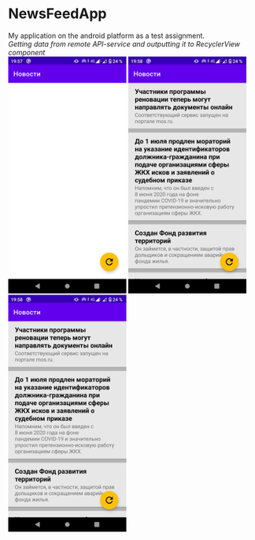 # NewsFeedApp
My application on the android platform as a test assignment.   
*Getting data from remote API-service and outputting it to RecyclerView component*  
<img src="https://github.com/YjibN1/NewsFeedApp/blob/master/00.jpg" width="240">
<img src="https://github.com/YjibN1/NewsFeedApp/blob/master/01.jpg" width="240">
<img src="https://github.com/YjibN1/NewsFeedApp/blob/master/01.jpg" width="240">
